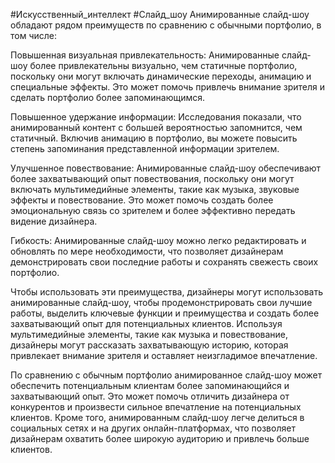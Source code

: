 #Искусственный_интеллект #Слайд_шоу
Анимированные слайд-шоу обладают рядом преимуществ по сравнению с обычными портфолио, в том числе:

Повышенная визуальная привлекательность: Анимированные слайд-шоу более привлекательны визуально, чем статичные портфолио, поскольку они могут включать динамические переходы, анимацию и специальные эффекты. Это может помочь привлечь внимание зрителя и сделать портфолио более запоминающимся.

Повышенное удержание информации: Исследования показали, что анимированный контент с большей вероятностью запомнится, чем статичный. Включив анимацию в портфолио, вы можете повысить степень запоминания представленной информации зрителем.

Улучшенное повествование: Анимированные слайд-шоу обеспечивают более захватывающий опыт повествования, поскольку они могут включать мультимедийные элементы, такие как музыка, звуковые эффекты и повествование. Это может помочь создать более эмоциональную связь со зрителем и более эффективно передать видение дизайнера.

Гибкость: Анимированные слайд-шоу можно легко редактировать и обновлять по мере необходимости, что позволяет дизайнерам демонстрировать свои последние работы и сохранять свежесть своих портфолио.

Чтобы использовать эти преимущества, дизайнеры могут использовать анимированные слайд-шоу, чтобы продемонстрировать свои лучшие работы, выделить ключевые функции и преимущества и создать более захватывающий опыт для потенциальных клиентов. Используя мультимедийные элементы, такие как музыка и повествование, дизайнеры могут рассказать захватывающую историю, которая привлекает внимание зрителя и оставляет неизгладимое впечатление.

По сравнению с обычным портфолио анимированное слайд-шоу может обеспечить потенциальным клиентам более запоминающийся и захватывающий опыт. Это может помочь отличить дизайнера от конкурентов и произвести сильное впечатление на потенциальных клиентов. Кроме того, анимированным слайд-шоу легче делиться в социальных сетях и на других онлайн-платформах, что позволяет дизайнерам охватить более широкую аудиторию и привлечь больше клиентов.